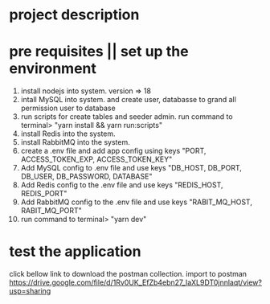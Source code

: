 # project description

# pre requisites || set up the environment

1. install nodejs into system. version => 18
2. intall MySQL into system. and create user, databasse to grand all permission user to database
3. run scripts for create tables and seeder admin. run command to terminal> "yarn install && yarn run:scripts"
4. install Redis into the system.
5. install RabbitMQ into the system.
6. create a .env file and add app config using keys "PORT, ACCESS_TOKEN_EXP, ACCESS_TOKEN_KEY"
7. Add MySQL config to .env file and use keys "DB_HOST, DB_PORT, DB_USER, DB_PASSWORD, DATABASE"
8. Add Redis config to the .env file and use keys "REDIS_HOST, REDIS_PORT"
9. Add RabbitMQ config to the .env file and use keys "RABIT_MQ_HOST, RABIT_MQ_PORT"
10. run command to terminal> "yarn dev"

# test the application

click bellow link to download the postman collection. import to postman
https://drive.google.com/file/d/1Rv0UK_EfZb4ebn27_IaXL9DT0jnnlaqt/view?usp=sharing
